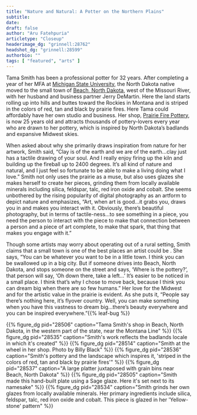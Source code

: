 ```yaml
---
title: "Nature and Natural: A Potter on the Northern Plains"
subtitle:
date:
draft: false
author: "Aru Fatehpuria"
articletype: "Closeup"
headerimage_dg: "grinnell:28762"
headshot_dg: "grinnell:28599"
authorbio: ""
tags: [ "featured", "arts" ]
---
```


Tama Smith has been a professional potter for 32 years. After completing a year of her MFA at [Michigan State University](https://msu.edu/), the North Dakota native moved to the small town of [Beach, North Dakota](https://en.wikipedia.org/wiki/Beach,_North_Dakota), west of the Missouri River, with her husband and business partner Jerry DeMartin. Here the land starts rolling up into hills and buttes toward the Rockies in Montana and is striped in the colors of red, tan and black by prairie fires. Here Tama could affordably have her own studio and business. Her shop, [Prairie Fire Pottery](https://prairiefirepottery.com/), is now 25 years old and attracts thousands of pottery-lovers every year who are drawn to her pottery, which is inspired by North Dakota’s badlands and expansive Midwest skies.

When asked about why she primarily draws inspiration from nature for her artwork, Smith said, “Clay is of the earth and we are of the earth…clay just has a tactile drawing of your soul. And I really enjoy firing up the kiln and building up the fireball up to 2400 degrees. It’s all kind of nature and natural, and I just feel so fortunate to be able to make a living doing what I love.” Smith not only uses the prairie as a muse, but also uses glazes she makes herself to create her pieces, grinding them from locally available minerals including silica, feldspar, talc, red iron oxide and cobalt. She seems unbothered by the rising popularity of digital photography as an artform to depict nature and emphasizes, “Art, when art is good…it grabs you, draws you in and makes you interact with it. Obviously, there’s beautiful photography, but in terms of tactile-ness…to see something in a piece, you need the person to interact with the piece to make that connection between a person and a piece of art complete, to make that spark, that thing that makes you engage with it.”

Though some artists may worry about operating out of a rural setting, Smith claims that a small town is one of the best places an artist could be . She says, “You can be whatever you want to be in a little town. I think you can be swallowed up in a big city. But if someone drives into Beach, North Dakota, and stops someone on the street and says, ‘Where is the pottery?’, that person will say, ‘Oh down there, take a left...’ It’s easier to be noticed in a small place. I think that’s why I chose to move back, because I think you can dream big when there are so few humans.” Her love for the Midwest and for the artistic value in the prairie is evident. As she puts it, “People say there’s nothing here, it’s flyover country. Well, you can make something when you have this vastness to dream big…there’s beauty everywhere and you can be inspired everywhere.”{{% leaf-bug %}}

{{% figure_dg pid="28506" caption="Tama Smith's shop in Beach, North Dakota, in the western part of the state, near the Montana Line" %}}
{{% figure_dg pid="28535" caption="Smith's work reflects the badlands locale in which it's created" %}}
{{% figure_dg pid="28514" caption="Smith at the wheel in her shop. Photo by Billy Black" %}}
{{% figure_dg pid="28536" caption="Smith's pottery and the landscape which inspires it, 'striped in the colors of red, tan and black by prairie fires'" %}}
{{% figure_dg pid="28537" caption="A large platter juxtaposed with grain bins near Beach, North Dakota" %}}
{{% figure_dg pid="28505" caption="Smith made this hand-built plate using a Sage glaze. Here it's set next to its namesake" %}}
{{% figure_dg pid="28534" caption="Smith grinds her own glazes from locally available minerals. Her primary ingredients include silica, feldspar, talc, red iron oxide and cobalt. This piece is glazed in her 'Yellow-stone' pattern" %}}
